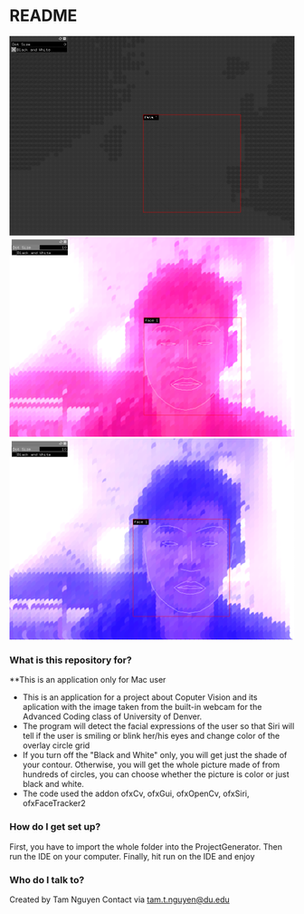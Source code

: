 # README #
![ ](/Screenshot2.png)
![ ](/Screenshot1.png)
![ ](/Screenshot3.png)
### What is this repository for? ###
**This is an application only for Mac user
* This is an application for a project about Coputer Vision and its aplication with the image taken from the built-in webcam for the Advanced Coding class of University of Denver.
* The program will detect the facial expressions of the user so that Siri will tell if the user is smiling or blink her/his eyes and change color of  the overlay circle grid
* If you turn off the "Black and White" only,  you will get just the shade of your contour. Otherwise, you will get the whole picture made of from hundreds of circles, you can choose whether the picture is color or just black and white.
* The code used the addon ofxCv, ofxGui, ofxOpenCv, ofxSiri, ofxFaceTracker2

### How do I get set up? ###

First, you have to import the whole folder into the ProjectGenerator. Then run the IDE on your computer. Finally, hit run on the IDE and enjoy



### Who do I talk to? ###
Created by Tam Nguyen
Contact via tam.t.nguyen@du.edu
